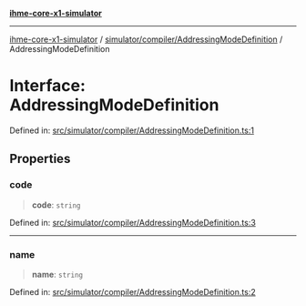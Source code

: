 [**ihme-core-x1-simulator**](../../../../README.md)

***

[ihme-core-x1-simulator](../../../../modules.md) / [simulator/compiler/AddressingModeDefinition](../README.md) / AddressingModeDefinition

# Interface: AddressingModeDefinition

Defined in: [src/simulator/compiler/AddressingModeDefinition.ts:1](https://github.com/ProgrammIt/CPU-Simulator/blob/1018f35141b4ad3f48781b12aa9e5f0ba9cc7301/src/simulator/compiler/AddressingModeDefinition.ts#L1)

## Properties

### code

> **code**: `string`

Defined in: [src/simulator/compiler/AddressingModeDefinition.ts:3](https://github.com/ProgrammIt/CPU-Simulator/blob/1018f35141b4ad3f48781b12aa9e5f0ba9cc7301/src/simulator/compiler/AddressingModeDefinition.ts#L3)

***

### name

> **name**: `string`

Defined in: [src/simulator/compiler/AddressingModeDefinition.ts:2](https://github.com/ProgrammIt/CPU-Simulator/blob/1018f35141b4ad3f48781b12aa9e5f0ba9cc7301/src/simulator/compiler/AddressingModeDefinition.ts#L2)
